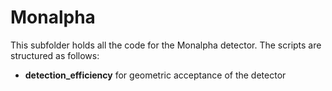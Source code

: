 # Monalpha

This subfolder holds all the code for the Monalpha detector. The scripts are structured as follows:

- **detection_efficiency** for geometric acceptance of the detector
